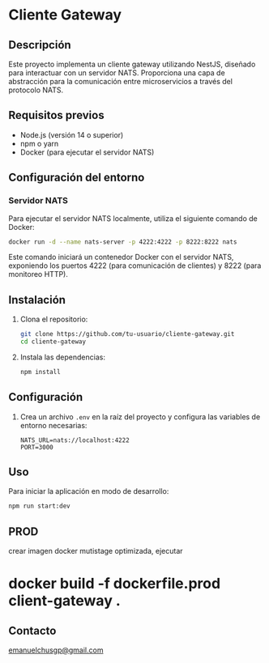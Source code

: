 # Cliente Gateway

## Descripción

Este proyecto implementa un cliente gateway utilizando NestJS, diseñado para interactuar con un servidor NATS. Proporciona una capa de abstracción para la comunicación entre microservicios a través del protocolo NATS.

## Requisitos previos

- Node.js (versión 14 o superior)
- npm o yarn
- Docker (para ejecutar el servidor NATS)

## Configuración del entorno

### Servidor NATS

Para ejecutar el servidor NATS localmente, utiliza el siguiente comando de Docker:

```bash
docker run -d --name nats-server -p 4222:4222 -p 8222:8222 nats
```

Este comando iniciará un contenedor Docker con el servidor NATS, exponiendo los puertos 4222 (para comunicación de clientes) y 8222 (para monitoreo HTTP).

## Instalación

1. Clona el repositorio:

   ```bash
   git clone https://github.com/tu-usuario/cliente-gateway.git
   cd cliente-gateway
   ```

2. Instala las dependencias:
   ```bash
   npm install
   ```

## Configuración

1. Crea un archivo `.env` en la raíz del proyecto y configura las variables de entorno necesarias:

   ```
   NATS_URL=nats://localhost:4222
   PORT=3000
   ```

## Uso

Para iniciar la aplicación en modo de desarrollo:

```bash
npm run start:dev
```

## PROD

crear imagen docker mutistage optimizada, ejecutar

# docker build -f dockerfile.prod client-gateway .

## Contacto

emanuelchusgp@gmail.com
